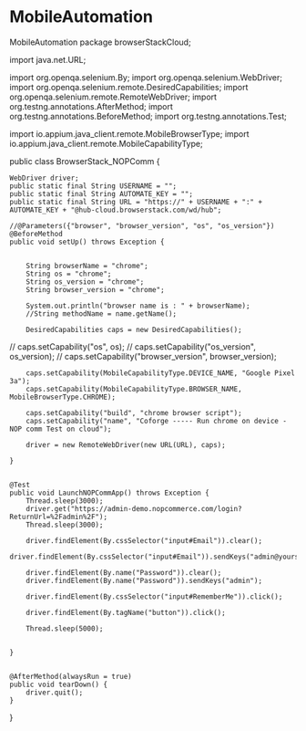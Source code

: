 # MobileAutomation
MobileAutomation
package browserStackCloud;

import java.net.URL;

import org.openqa.selenium.By;
import org.openqa.selenium.WebDriver;
import org.openqa.selenium.remote.DesiredCapabilities;
import org.openqa.selenium.remote.RemoteWebDriver;
import org.testng.annotations.AfterMethod;
import org.testng.annotations.BeforeMethod;
import org.testng.annotations.Test;

import io.appium.java_client.remote.MobileBrowserType;
import io.appium.java_client.remote.MobileCapabilityType;

public class BrowserStack_NOPComm {
    
    
    WebDriver driver;
    public static final String USERNAME = "";
    public static final String AUTOMATE_KEY = "";
    public static final String URL = "https://" + USERNAME + ":" + AUTOMATE_KEY + "@hub-cloud.browserstack.com/wd/hub";

    //@Parameters({"browser", "browser_version", "os", "os_version"})
    @BeforeMethod
    public void setUp() throws Exception {

        
        String browserName = "chrome";
        String os = "chrome";
        String os_version = "chrome";
        String browser_version = "chrome";
        
        System.out.println("browser name is : " + browserName);
        //String methodName = name.getName();
        
        DesiredCapabilities caps = new DesiredCapabilities();
        
//      caps.setCapability("os", os);
//      caps.setCapability("os_version", os_version);
//      caps.setCapability("browser_version", browser_version);
        
        caps.setCapability(MobileCapabilityType.DEVICE_NAME, "Google Pixel 3a");
        caps.setCapability(MobileCapabilityType.BROWSER_NAME, MobileBrowserType.CHROME);
        
        caps.setCapability("build", "chrome browser script");
        caps.setCapability("name", "Coforge ----- Run chrome on device - NOP comm Test on cloud");

        driver = new RemoteWebDriver(new URL(URL), caps);

    }

    
    @Test
    public void LaunchNOPCommApp() throws Exception {
        Thread.sleep(3000);
        driver.get("https://admin-demo.nopcommerce.com/login?ReturnUrl=%2Fadmin%2F");
        Thread.sleep(3000);
        
        driver.findElement(By.cssSelector("input#Email")).clear();
        driver.findElement(By.cssSelector("input#Email")).sendKeys("admin@yourstore.com");
        
        driver.findElement(By.name("Password")).clear();
        driver.findElement(By.name("Password")).sendKeys("admin");
        
        driver.findElement(By.cssSelector("input#RememberMe")).click();
        
        driver.findElement(By.tagName("button")).click();
        
        Thread.sleep(5000);
        
        
    }
    
    
    @AfterMethod(alwaysRun = true)
    public void tearDown() {
        driver.quit();
    }
    
    
    

}
